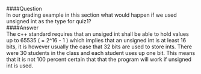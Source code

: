 ####Question  
In our grading example in this section what would happen if we used unsigned int as the type for quiz1?  
####Answer  
The c++ standard requires that an unsiged int shall be able to hold values up to 65535 ( = 2^16 - 1 ) which implies that an unsigned int is at least 16 bits, it is however usually the case that 32 bits are used to store ints. There were 30 students in the class and each student uses up one bit. This means that it is not 100 percent certain that that the program will work if unsigned int is used.  
